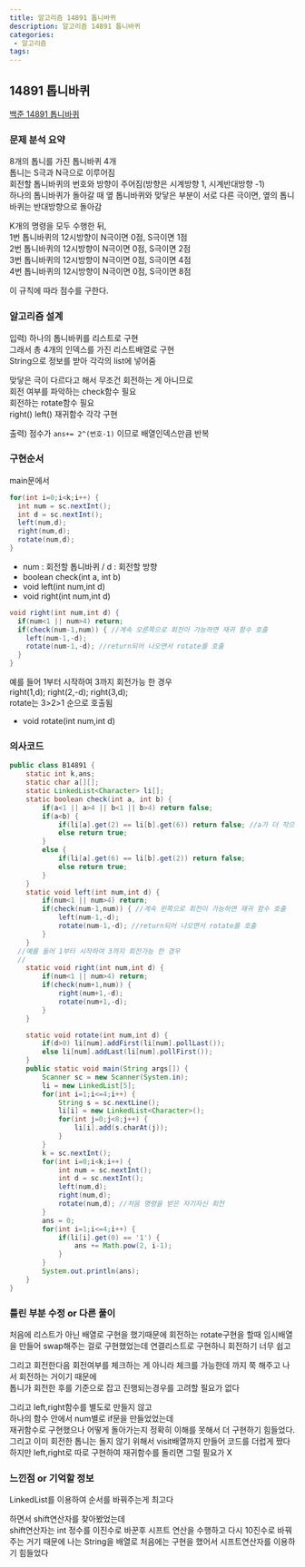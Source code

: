 ```yaml
---
title: 알고리즘 14891 톱니바퀴
description: 알고리즘 14891 톱니바퀴
categories:
 - 알고리즘  
tags:
---
```

## 14891 톱니바퀴   
[백준 14891 톱니바퀴](https://www.acmicpc.net/problem/14891)  

### 문제 분석 요약  
8개의 톱니를 가진 톱니바퀴 4개   
톱니는 S극과 N극으로 이루어짐  
회전할 톱니바퀴의 번호와 방향이 주어짐(방향은 시계방향 1, 시계반대방향 -1)  
하나의 톱니바퀴가 돌아갈 때 옆 톱니바퀴와 맞닿은 부분이 서로 다른 극이면,
옆의 톱니바퀴는 반대방향으로 돌아감  

K개의 명령을 모두 수행한 뒤,  
1번 톱니바퀴의 12시방향이 N극이면 0점, S극이면 1점  
2번 톱니바퀴의 12시방향이 N극이면 0점, S극이면 2점  
3번 톱니바퀴의 12시방향이 N극이면 0점, S극이면 4점  
4번 톱니바퀴의 12시방향이 N극이면 0점, S극이면 8점  

이 규칙에 따라 점수를 구한다.

### 알고리즘 설계  
입력)
하나의 톱니바퀴를 리스트로 구현  
그래서 총 4개의 인덱스를 가진 리스트배열로 구현  
String으로 정보를 받아 각각의 list에 넣어줌  

맞닿은 극이 다르다고 해서 무조건 회전하는 게 아니므로  
회전 여부를 파악하는 check함수 필요  
회전하는 rotate함수 필요  
right()
left()
재귀함수 각각 구현  

출력)
점수가 ```ans+= 2^(번호-1)``` 이므로 배열인덱스만큼 반복  

### 구현순서  
main문에서  
```java
for(int i=0;i<k;i++) {
  int num = sc.nextInt();
  int d = sc.nextInt();
  left(num,d);
  right(num,d);
  rotate(num,d);
}
```
* num : 회전할 톱니바퀴 / d : 회전할 방향  
* boolean check(int a, int b)  
* void left(int num,int d)  
* void right(int num,int d)
```java
void right(int num,int d) {
  if(num<1 || num>4) return;
  if(check(num-1,num)) { //계속 오른쪽으로 회전이 가능하면 재귀 함수 호출  
    left(num-1,-d);
    rotate(num-1,-d); //return되어 나오면서 rotate를 호출  
  }
}
```
예를 들어 1부터 시작하여 3까지 회전가능 한 경우  
right(1,d);
right(2,-d);
right(3,d);  
rotate는 3>2>1 순으로 호출됨  

* void rotate(int num,int d)  



### 의사코드  
```java
public class B14891 {
	static int k,ans;
	static char a[][];
	static LinkedList<Character> li[];
	static boolean check(int a, int b) {
 		if(a<1 || a>4 || b<1 || b>4) return false;
		if(a<b) {
			if(li[a].get(2) == li[b].get(6)) return false; //a가 더 작으면 a가 왼쪽, b는 오른쪽  
			else return true;
		}
		else {
			if(li[a].get(6) == li[b].get(2)) return false;
			else return true;
		}
	}
	static void left(int num,int d) {
		if(num<1 || num>4) return;
		if(check(num-1,num)) { //계속 왼쪽으로 회전이 가능하면 재귀 함수 호출  
			left(num-1,-d);
			rotate(num-1,-d); //return되어 나오면서 rotate를 호출  
		}
	}
  //예를 들어 1부터 시작하여 3까지 회전가능 한 경우  
  //
	static void right(int num,int d) {
		if(num<1 || num>4) return;
		if(check(num+1,num)) {
			right(num+1,-d);
			rotate(num+1,-d);
		}
	}

	static void rotate(int num,int d) {
		if(d>0) li[num].addFirst(li[num].pollLast());
		else li[num].addLast(li[num].pollFirst());
	}
	public static void main(String args[]) {
		Scanner sc = new Scanner(System.in);
		li = new LinkedList[5];
		for(int i=1;i<=4;i++) {
			String s = sc.nextLine();
			li[i] = new LinkedList<Character>();
			for(int j=0;j<8;j++) {
				li[i].add(s.charAt(j));				
			}
		}
		k = sc.nextInt();
		for(int i=0;i<k;i++) {
			int num = sc.nextInt();
			int d = sc.nextInt();
			left(num,d);
			right(num,d);
			rotate(num,d); //처음 명령을 받은 자기자신 회전  
		}
		ans = 0;
		for(int i=1;i<=4;i++) {
			if(li[i].get(0) == '1') {
				ans += Math.pow(2, i-1);
			}
		}
		System.out.println(ans);
	}
}

```


### 틀린 부분 수정 or 다른 풀이  
처음에 리스트가 아닌 배열로 구현을 했기때문에
회전하는 rotate구현을 할때 임시배열을 만들어 swap해주는 걸로 구현했었는데
연결리스트로 구현하니 회전하기 너무 쉽고  

그리고 회전한다음 회전여부를 체크하는 게 아니라
체크를 가능한데 까지 쭉 해주고 나서 회전하는 거이기 때문에  
톱니가 회전한 후를 기준으로 잡고 진행되는경우를 고려할 필요가 없다  

그리고 left,right함수를 별도로 만들지 않고  
하나의 함수 안에서 num별로 if문을 만들었었는데  
재귀함수로 구현했으나 어떻게 돌아가는지 정확히 이해를 못해서 더 구현하기 힘들었다.  
그리고 이미 회전한 톱니는 돌지 않기 위해서 visit배열까지 만들어 코드를 더럽게 짰다  
하지만 left,right로 따로 구현하여 재귀함수를 돌리면 그럴 필요가 X  


### 느낀점 or 기억할 정보  
LinkedList를 이용하여 순서를 바꿔주는게 최고다  

하면서 shift연산자를 찾아봤었는데  
shift연산자는 int 정수를 이진수로 바꾼후 시프트 연산을 수행하고 다시 10진수로 바꿔주는 거기 때문에 나는 String을 배열로 처음에는 구현을 했어서 시프트연산자를 이용하기 힘들었다   
